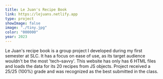 ```yaml
---
title: Le Juan's Recipe Book
link: https://lejuans.netlify.app
type: project
showImage: false
image: "./tiny.jpg"
color: "000000"
year: 2023
---
```


Le Juan's recipe book is a group project I developed during my first semester at SLC. It has a focus on ease of use, as its target audience wouldn't be the most 'tech–savvy'. This website has only has 6 HTML files and loads the data for its 20 recipes from JS objects. Project received a 25/25 (100%) grade and was recognized as the best submitted in the class.
